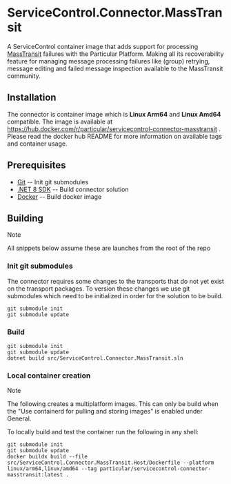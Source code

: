 # ServiceControl.Connector.MassTransit

A ServiceControl container image that adds support for processing [MassTransit](https://masstransit.io/) failures with the Particular Platform. Making all its recoverability feature for managing message processing failures like (group) retrying, message editing and failed message inspection available to the MassTransit community.

## Installation

The connector is container image which is **Linux Arm64** and **Linux Amd64** compatible. The image is available at https://hub.docker.com/r/particular/servicecontrol-connector-masstransit . Please read the docker hub README for more information on available tags and container usage.

## Prerequisites

- [Git](https://git-scm.com/) -- Init git submodules
- [.NET 8 SDK](https://dotnet.microsoft.com/en-us/download/dotnet/8.0) -- Build connector solution
- [Docker](https://www.docker.com/) -- Build docker image

## Building

> [!NOTE]
> All snippets below assume these are launches from the root of the repo

### Init git submodules

The connector requires some changes to the transports that do not yet exist on the transport packages. To version these changes we use git submodules which need to be initialized in order for the solution to be build.

```shell
git submodule init
git submodule update
```

### Build

```shell
git submodule init
git submodule update
dotnet build src/ServiceControl.Connector.MassTransit.sln
```

### Local container creation

> [!NOTE]
> The following creates a multiplatform images. This can only be build when the "Use containerd for pulling and storing images" is enabled under General.

To locally build and test the container run the following in any shell:

```shell
git submodule init
git submodule update
docker buildx build --file src/ServiceControl.Connector.MassTransit.Host/Dockerfile --platform linux/arm64,linux/amd64 --tag particular/servicecontrol-connector-masstransit:latest .
```

